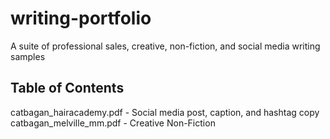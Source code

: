# writing-portfolio
A suite of professional sales, creative, non-fiction, and social media writing samples

Table of Contents
------------------
catbagan_hairacademy.pdf - Social media post, caption, and hashtag copy  
catbagan_melville_mm.pdf - Creative Non-Fiction
